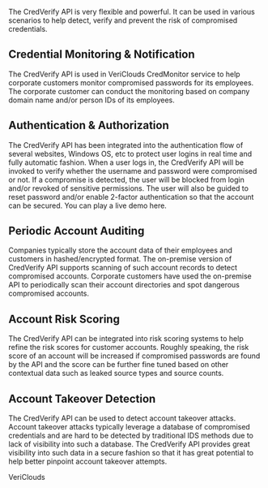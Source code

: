The CredVerify API is very flexible and powerful. It can be used in various scenarios to help detect, verify and prevent the risk of compromised credentials.

<a id='1'></a>
## Credential Monitoring & Notification
The CredVerify API is used in VeriClouds CredMonitor service to help corporate customers monitor compromised passwords for its employees. The corporate customer can conduct the monitoring based on company domain name and/or person IDs of its employees.
<a id='2'></a>
## Authentication & Authorization
The CredVerify API has been integrated into the authentication flow of several websites, Windows OS, etc to protect user logins in real time and fully automatic fashion. When a user logs in, the CredVerify API will be invoked to verify whether the username and password were compromised or not. If a compromise is detected, the user will be blocked from login and/or revoked of sensitive permissions. The user will also be guided to reset password and/or enable 2-factor authentication so that the account can be secured. You can play a live demo here.
<a id='3'></a>
## Periodic Account Auditing
Companies typically store the account data of their employees and customers in hashed/encrypted format. The on-premise version of CredVerify API supports scanning of such account records to detect compromised accounts. Corporate customers have used the on-premise API to periodically scan their account directories and spot dangerous compromised accounts. 
<a id='4'></a>
## Account Risk Scoring
The CredVerify API can be integrated into risk scoring systems to help refine the risk scores for customer accounts. Roughly speaking, the risk score of an account will be increased if compromised passwords are found by the API and the score can be further fine tuned based on other contextual data such as leaked source types and source counts.
<a id='5'></a>
## Account Takeover Detection
The CredVerify API can be used to detect account takeover attacks. Account takeover attacks typically leverage a database of compromised credentials and are hard to be detected by traditional IDS methods due to lack of visibility into such a database. The CredVerify API provides great visibility into such data in a secure fashion so that it has great potential to help better pinpoint account takeover attempts.  
































































































VeriClouds
